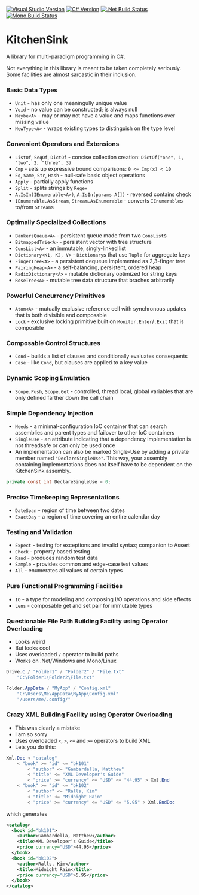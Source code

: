 [![Visual Studio Version](https://img.shields.io/badge/vs-2017-68217a.svg)](https://www.visualstudio.com/vs/older-downloads/)
[![C# Version](https://img.shields.io/badge/C%23-7.2-green.svg)](https://docs.microsoft.com/en-us/dotnet/csharp/whats-new/csharp-7-2)
[![.Net Build Status](https://img.shields.io/appveyor/ci/rkoeninger/KitchenSink/master.svg?label=.Net%20Build)](https://ci.appveyor.com/project/rkoeninger/kitchensink/branch/master)
[![Mono Build Status](https://img.shields.io/travis/rkoeninger/KitchenSink/master.svg?label=Mono%20Build)](https://travis-ci.org/rkoeninger/KitchenSink)

# KitchenSink

A library for multi-paradigm programming in C#.

Not everything in this library is meant to be taken completely seriously. Some facilities are almost sarcastic in their inclusion.

### Basic Data Types

  * `Unit` - has only one meaningully unique value
  * `Void` - no value can be constructed; is always null
  * `Maybe<A>` - may or may not have a value and maps functions over missing value
  * `NewType<A>` - wraps existing types to distinguish on the type level

### Convenient Operators and Extensions

  * `ListOf`, `SeqOf`, `DictOf` - concise collection creation: `DictOf("one", 1, "two", 2, "three", 3)`
  * `Cmp` - sets up expressive bound comparisons: `0 <= Cmp(x) < 10`
  * `Eq`, `Same`, `Str`, `Hash` - null-safe basic object operations
  * `Apply` - partially apply functions
  * `Split` - splits strings by `Regex`
  * `A.IsIn(IEnumerable<A>)`, `A.IsIn(params A[])` - reversed contains check
  * `IEnumerable.AsStream`, `Stream.AsEnumerable` - converts `IEnumerable`s to/from `Stream`s

### Optimally Specialized Collections

  * `BankersQueue<A>` - persistent queue made from two `ConsList`s
  * `BitmappedTrie<A>` - persistent vector with tree structure
  * `ConsList<A>` - an immutable, singly-linked list
  * `Dictionary<K1, K2, V>` - `Dictionary`s that use `Tuple` for aggregate keys
  * `FingerTree<A>` - a persistent dequeue implemented as 2,3-finger tree
  * `PairingHeap<A>` - a self-balancing, persistent, ordered heap
  * `RadixDictionary<A>` - mutable dictionary optimized for string keys
  * `RoseTree<A>` - mutable tree data structure that braches arbitrarily

### Powerful Concurrency Primitives

  * `Atom<A>` - mutually exclusive reference cell with synchronous updates that is both divisible and composable
  * `Lock` - exclusive locking primitive built on `Monitor.Enter`/`.Exit` that is composible

### Composable Control Structures

  * `Cond` - builds a list of clauses and conditionally evaluates consequents
  * `Case` - like `Cond`, but clauses are applied to a key value

### Dynamic Scoping Emulation

  * `Scope.Push`, `Scope.Get` - controlled, thread local, global variables that are only defined farther down the call chain

### Simple Dependency Injection

  * `Needs` - a minimal-configuration IoC container that can search assemblies and parent types and failover to other IoC containers
  * `SingleUse` - an attribute indicating that a dependency implementation is not threadsafe or can only be used once
  * An implementation can also be marked Single-Use by adding a private member named `"DeclareSingleUse"`. This way, your assembly containing implementations does not itself have to be dependent on the KitchenSink assembly.

```csharp
private const int DeclareSingleUse = 0;
```

### Precise Timekeeping Representations

  * `DateSpan` - region of time between two dates
  * `ExactDay` - a region of time covering an entire calendar day

### Testing and Validation

  * `Expect` - testing for exceptions and invalid syntax; companion to Assert
  * `Check` - property based testing
  * `Rand` - produces random test data
  * `Sample` - provides common and edge-case test values
  * `All` - enumerates all values of certain types

### Pure Functional Programming Facilities

  * `IO` - a type for modeling and composing I/O operations and side effects
  * `Lens` - composable get and set pair for immutable types

### Questionable File Path Building Facility using Operator Overloading

  * Looks weird
  * But looks cool
  * Uses overloaded `/` operator to build paths
  * Works on .Net/Windows and Mono/Linux
  
```csharp
Drive.C / "Folder1" / "Folder2" / "File.txt"
    "C:\Folder1\Folder2\File.txt"

Folder.AppData / "MyApp" / "Config.xml"
    "C:\Users\Me\AppData\MyApp\Config.xml"
	"/users/me/.config/"
```

### Crazy XML Building Facility using Operator Overloading

  * This was clearly a mistake
  * I am so sorry
  * Uses overloaded `<`, `>`, `<=` and `>=` operators to build XML
  * Lets you do this:

```csharp
Xml.Doc < "catalog"
    < "book" >= "id" <= "bk101"
        < "author" <= "Gambardella, Matthew"
        < "title" <= "XML Developer's Guide"
        < "price" >= "currency" <= "USD" <= "44.95" > Xml.End
    < "book" >= "id" <= "bk102"
        < "author" <= "Ralls, Kim"
        < "title" <= "Midnight Rain"
        < "price" >= "currency" <= "USD" <= "5.95" > Xml.EndDoc
```

which generates

```xml
<catalog>
  <book id="bk101">
    <author>Gambardella, Matthew</author>
    <title>XML Developer's Guide</title>
    <price currency="USD">44.95</price>
  </book>
  <book id="bk102">
    <author>Ralls, Kim</author>
    <title>Midnight Rain</title>
    <price currency="USD">5.95</price>
  </book>
</catalog>
```

